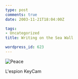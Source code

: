 ```yaml
---
type: post
comments: true
date: 2003-11-21T18:04:00Z

tags:
- Uncategorized
title: Writing on the Sea Wall

wordpress_id: 623
---
```


![Peace](http://www.ballofstringtheory.com/images/peace.jpg)



	

L'espion KeyCam

